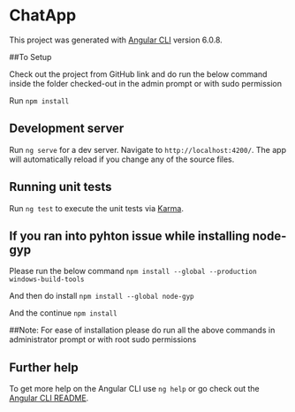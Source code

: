# ChatApp

This project was generated with [Angular CLI](https://github.com/angular/angular-cli) version 6.0.8.

##To Setup

Check out the project from GitHub link and do run the below command inside the folder checked-out in the admin prompt or with sudo permission

Run `npm install`

## Development server

Run `ng serve` for a dev server. Navigate to `http://localhost:4200/`. The app will automatically reload if you change any of the source files.

## Running unit tests

Run `ng test` to execute the unit tests via [Karma](https://karma-runner.github.io).

## If you ran into pyhton issue while installing node-gyp

Please run the below command
`npm install --global --production windows-build-tools`

And then do install
`npm install --global node-gyp`

And the continue
`npm install`

##Note: For ease of installation please do run all the above commands in administrator prompt or with root sudo permissions

## Further help

To get more help on the Angular CLI use `ng help` or go check out the [Angular CLI README](https://github.com/angular/angular-cli/blob/master/README.md).
